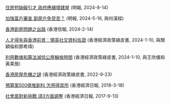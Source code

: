 [住房短缺礙引才 政府應續增建屋](/pdf/住房短缺礙引才政府應續增建屋.pdf) (明報, 2024-8-14)

[加強富戶審查 劏房戶免受苦？](/pdf/加強富戶審查劏房戶免受苦.pdf) (明報, 2024-5-16, 與何漢樑)

[香港劏房問題之出路](/pdf/香港劏房問題之出路.pdf) (香港信報, 2024-2-14)

[人才得失與香港前景：領英社交資料佐證](/pdf/人才得失與香港前景.pdf) (香港經濟政策綠皮書, 2024-1-10, 與關穎倫和鄧希煒)

[利用數據和算法減低公屋輪候時間](/pdf/利用數據和算法減低公屋輪候時間.pdf) (香港經濟政策綠皮書, 2024-1-10, 與王欣儀和黃美施)

[香港房屋危機之謎](/pdf/香港房屋危機之謎.pdf) (香港經濟政策綠皮書, 2022-9-23)

[預算案500億推創科 怎用得其所](/pdf/預算案500億推創科怎用得其所.pdf) (香港經濟日報, 2018-3-18)

[社會面對新挑戰 須3方面調整](/pdf/社會面對新挑戰須3方面調整.pdf) (香港經濟日報, 2017-9-13)
